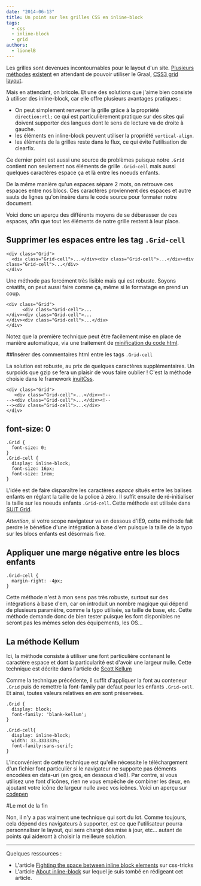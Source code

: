 ```yaml
---
date: "2014-06-13"
title: Un point sur les grilles CSS en inline-block
tags:
  - css
  - inline-block
  - grid
authors:
  - lionelB
---
```


Les grilles sont devenues incontournables pour le layout d'un site.
[Plusieurs](http://justifygrid.com/#methodology)
[méthodes](https://github.com/suitcss/components-grid)
[existent](http://www.palantir.net/blog/responsive-design-s-dirty-little-secret)
en attendant de pouvoir utiliser le Graal,
[CSS3 grid layout](http://dev.w3.org/csswg/css-grid/).

Mais en attendant, on bricole. Et une des solutions que j'aime bien consiste à
utiliser des inline-block, car elle offre plusieurs avantages pratiques :

- On peut simplement renverser la grille grâce à la propriété `direction:rtl;`
  ce qui est particulièrement pratique sur des sites qui doivent supporter des
  langues dont le sens de lecture va de droite à gauche.
- les éléments en inline-block peuvent utiliser la propriété `vertical-align`.
- les éléments de la grilles reste dans le flux, ce qui évite l'utilisation de
  clearfix.

Ce dernier point est aussi une source de problèmes puisque notre `.Grid`
contient non seulement nos éléments de grille `.Grid-cell` mais aussi quelques
caractères espace ça et là entre les noeuds enfants.

De la même manière qu'un espaces sépare 2 mots, on retrouve ces espaces entre
nos blocs. Ces caractères proviennent des espaces et autre sauts de lignes qu'on
insère dans le code source pour formater notre document.

Voici donc un aperçu des différents moyens de se débarasser de ces espaces, afin
que tout les éléments de notre grille restent à leur place.

## Supprimer les espaces entre les tag `.Grid-cell`

```
<div class="Grid">
  <div class="Grid-cell">...</div><div class="Grid-cell">...</div><div class="Grid-cell">...</div>
</div>
```

Une méthode pas forcément très lisible mais qui est robuste. Soyons créatifs, on
peut aussi faire comme ça, même si le formatage en prend un coup.

```
<div class="Grid">
      <div class="Grid-cell">...
</div><div class="Grid-cell">...
</div><div class="Grid-cell">...</div>
</div>
```

Notez que la première technique peut être facilement mise en place de manière
automatique, via une traitement de
[minification du code html](https://github.com/kangax/html-minifier).

##Insérer des commentaires html entre les tags `.Grid-cell`

La solution est robuste, au prix de quelques caractères supplémentaires. Un
surpoids que gzip se fera un plaisir de vous faire oublier ! C'est la méthode
choisie dans le framework
[inuitCss](https://github.com/csswizardry/inuit.css/blob/master/objects/_grids.scss).

```
<div class="Grid">
   <div class="Grid-cell">...</div><!--
--><div class="Grid-cell">...</div><!--
--><div class="Grid-cell">...</div>
</div>
```

## font-size: 0

```
.Grid {
  font-size: 0;
}
.Grid-cell {
  display: inline-block;
  font-size: 16px;
  font-size: 1rem;
}
```

L'idée est de faire disparaître les caractères _espace_ situés entre les balises
enfants en réglant la taille de la police à zéro. Il suffit ensuite de
ré-initialiser la taille sur les noeuds enfants `.Grid-cell`. Cette méthode est
utilisée dans [SUIT Grid](https://github.com/suitcss/components-grid).

_Attention_, si votre scope navigateur va en dessous d'IE9, cette méthode fait
perdre le bénéfice d'une intégration à base d'em puisque la taille de la typo
sur les blocs enfants est désormais fixe.

## Appliquer une marge négative entre les blocs enfants

```
.Grid-cell {
  margin-right: -4px;
}
```

Cette méthode n'est à mon sens pas très robuste, surtout sur des intégrations à
base d'em, car on introduit un nombre magique qui dépend de plusieurs paramètre,
comme la typo utilisée, sa taille de base, etc. Cette méthode demande donc de
bien tester puisque les font disponibles ne seront pas les mêmes selon des
équipements, les OS...

## La méthode Kellum

Ici, la méthode consiste à utiliser une font particulière contenant le caractère
espace et dont la particularité est d'avoir une largeur nulle. Cette technique
est décrite dans l'article de
[Scott Kellum](http://scottkellum.com/2013/10/25/the-new-kellum-method.html)

Comme la technique précédente, il suffit d'appliquer la font au conteneur
`.Grid` puis de remettre la font-family par defaut pour les enfants
`.Grid-cell`. Et ainsi, toutes valeurs relatives en _em_ sont préservées.

```
.Grid {
  display: block;
  font-family: 'blank-kellum';
}

.Grid-cell{
  display: inline-block;
  width: 33.333333%;
  font-family:sans-serif;
}
```

L'inconvénient de cette technique est qu'elle nécessite le téléchargement d'un
fichier font particulièr si le navigateur ne supporte pas éléments encodées en
data-uri (en gros, en dessous d'ie8). Par contre, si vous utilisez une font
d'icônes, rien ne vous empêche de combiner les deux, en ajoutant votre icône de
largeur nulle avec vos icônes. Voici un aperçu sur
[codepen](http://codepen.io/lionelB/pen/fvyjH)

#Le mot de la fin

Non, il n'y a pas vraiment une technique qui sort du lot. Comme toujours, cela
dépend des navigateurs à supporter, est ce que l'utilisateur pourra
personnaliser le layout, qui sera chargé des mise à jour, etc... autant de
points qui aideront à choisir la meilleure solution.

---

Quelques ressources :

- L'article
  [Fighting the space between inline block elements](http://css-tricks.com/fighting-the-space-between-inline-block-elements/)
  sur css-tricks
- L'article
  [About inline-block](http://webdesigner-webdeveloper.com/weblog/about-inline-blocks/)
  sur lequel je suis tombé en rédigeant cet article.
